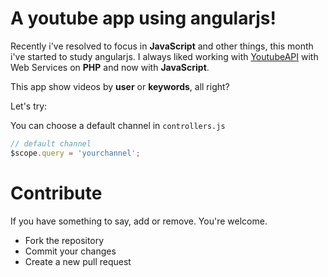**A youtube app using angularjs!**
===================
Recently i've resolved to focus in **JavaScript** and other things, this month i've started to study angularjs. I always liked working with [YoutubeAPI](https://developers.google.com/youtube/) with Web Services on **PHP** and now with **JavaScript**.

This app show videos by **user** or **keywords**, all right?

Let's try:

You can choose a default channel in ```controllers.js```

```js
// default channel
$scope.query = 'yourchannel';
```

**Contribute**
===================

If you have something to say, add or remove. You're welcome.

 - Fork the repository
 - Commit your changes
 - Create a new pull request